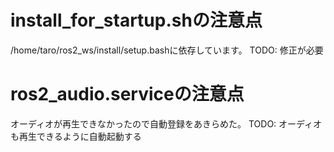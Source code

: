 # install_for_startup.shの注意点
/home/taro/ros2_ws/install/setup.bashに依存しています。
TODO: 修正が必要

# ros2_audio.serviceの注意点
オーディオが再生できなかったので自動登録をあきらめた。
TODO: オーディオも再生できるように自動起動する
